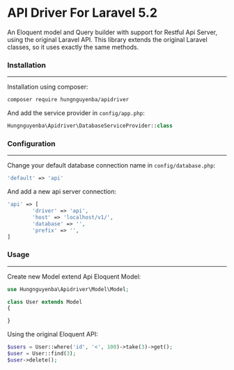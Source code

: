 # API Driver For Laravel 5.2

An Eloquent model and Query builder with support for Restful Api Server, using the original Laravel API. This library extends the original Laravel classes, so it uses exactly the same methods.

### Installation
---------------
Installation using composer:
```bash
composer require hungnguyenba/apidriver
```

And add the service provider in `config/app.php`:
```php
Hungnguyenba\Apidriver\DatabaseServiceProvider::class
```

### Configuration
----------------
Change your default database connection name in `config/database.php`:

```php
'default' => 'api'
```

And add a new api server connection:

```php
'api' => [
        'driver' => 'api',
        'host' => 'localhost/v1/',
        'database' => '',
        'prefix' => '',
]
```

### Usage
--------

Create new Model extend Api Eloquent Model:

```php
use Hungnguyenba\Apidriver\Model\Model;

class User extends Model
{

}
```

Using the original Eloquent API:

```php
$users = User::where('id', '<', 100)->take(3)->get();
$user = User::find(3);
$user->delete();
```